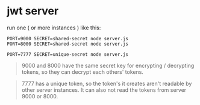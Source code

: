 # jwt server

run one ( or more instances ) like this:

```
PORT=9000 SECRET=shared-secret node server.js
PORT=8000 SECRET=shared-secret node server.js

PORT=7777 SECRET=unique-secret node server.js
```

> 9000 and 8000 have the same secret key for encrypting / decrypting tokens, so they can decrypt each others' tokens.

> 7777 has a unique token, so the token's it creates aren't readable by other server
> instances. It can also not read the tokens from server 9000 or 8000.
